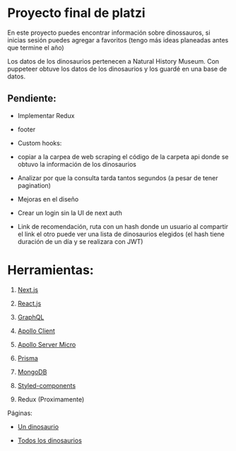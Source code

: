 # Proyecto final de platzi

En este proyecto puedes encontrar información sobre dinossauros, si inicias sesión puedes agregar a favoritos (tengo más ideas planeadas antes que termine el año)

Los datos de los dinosaurios pertenecen a Natural History Museum. Con puppeteer obtuve los datos de los dinosaurios y los guardé en una base de datos.

## Pendiente:

- Implementar Redux

- footer

- Custom hooks:

- copiar a la carpea de web scraping el código de la carpeta api donde se obtuvo la información de los dinosaurios

- Analizar por que la consulta tarda tantos segundos (a pesar de tener pagination)

- Mejoras en el diseño

- Crear un login sin la UI de next auth

- Link de recomendación, ruta con un hash donde un usuario al compartir el link el otro puede ver una lista de dinosaurios elegidos (el hash tiene duración de un día y se realizara con JWT)


# Herramientas: 

1. [Next.js](https://nextjs.org/)

2. [React.js](https://reactjs.org/)

3. [GraphQL](https://graphql.org/)

4. [Apollo Client](https://www.apollographql.com/docs/react/)

5. [Apollo Server Micro](https://www.apollographql.com/docs/apollo-server/integrations/middleware/#apollo-server-micro)

6. [Prisma](https://www.prisma.io/)

7. [MongoDB](https://www.mongodb.com/)

8. [Styled-components](https://styled-components.com/)

8. Redux (Proximamente)

Páginas: 

- [Un dinosaurio](https://www.nhm.ac.uk/discover/dino-directory/sarcosaurus.html)

- [Todos los dinosaurios](https://www.nhm.ac.uk/discover/dino-directory/name/name-az-all.html)
